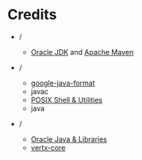 # Credits

- /
    - [Oracle JDK](https://www.oracle.com/java/technologies/downloads) and [Apache Maven](https://github.com/apache/maven)

- /
    - [google-java-format](https://github.com/google/google-java-format)
    - javac
    - [POSIX Shell & Utilities](https://pubs.opengroup.org/onlinepubs/9799919799)
    - java

- /
    - [Oracle Java & Libraries](https://docs.oracle.com/en/java/javase)
    - [vertx-core](https://github.com/eclipse-vertx/vert.x)
